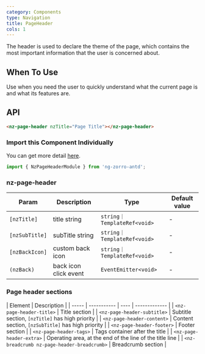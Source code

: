 ```yaml
---
category: Components
type: Navigation
title: PageHeader
cols: 1
---
```


The header is used to declare the theme of the page, which contains the most important information that the user is concerned about.

## When To Use

Use when you need the user to quickly understand what the current page is and what its features are.

## API

```html
<nz-page-header nzTitle="Page Title"></nz-page-header>
```

### Import this Component Individually

You can get more detail [here](/docs/getting-started/en#import-a-component-individually).

```ts
import { NzPageHeaderModule } from 'ng-zorro-antd';
```

### nz-page-header
| Param | Description | Type | Default value |
| ----- | ----------- | ---- | ------------- |
| `[nzTitle]` | title string | `string｜TemplateRef<void>` | - |
| `[nzSubTitle]` | subTitle string | `string｜TemplateRef<void>` | - |
| `[nzBackIcon]` | custom back icon | `string｜TemplateRef<void>` | - |
| `(nzBack)` | back icon click event | `EventEmitter<void>` | - |

### Page header sections
| Element | Description |
| ----- | ----------- | ---- | ------------- |
| `<nz-page-header-title>` | Title section |
| `<nz-page-header-subtitle>` | Subtitle section, `[nzTitle]` has high priority |
| `<nz-page-header-content>` | Content section, `[nzSubTitle]` has high priority |
| `<nz-page-header-footer>` | Footer section |
| `<nz-page-header-tags>` |  Tags container after the title |
| `<nz-page-header-extra>` | Operating area, at the end of the line of the title line |
| `<nz-breadcrumb nz-page-header-breadcrumb>` | Breadcrumb section |